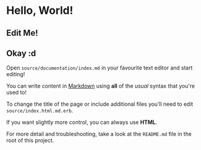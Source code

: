 # Hello, World!

## Edit Me!
## Okay :d

Open `source/documentation/index.md` in your favourite text editor and start editing!

You can write content in [Markdown](http://commonmark.org/help/) using **all** of the _usual_ syntax that you're used to!

To change the title of the page or include additional files you'll need to edit `source/index.html.md.erb`.

If you want slightly more control, you can always use <strong>HTML</strong>.

For more detail and troubleshooting, take a look at the `README.md` file in the root of this project.
